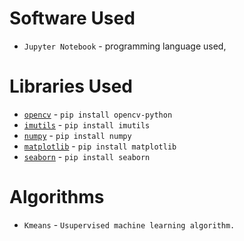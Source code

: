 
# Software Used

- `Jupyter Notebook` - programming language used,


# Libraries Used

- [`opencv`](https://github.com/opencv/opencv-python) - `pip install opencv-python`
- [`imutils`](https://github.com/PyImageSearch/imutils) - `pip install imutils`
- [`numpy`](https://github.com/numpy/numpy) - `pip install numpy` 
- [`matplotlib`](https://github.com/matplotlib) - `pip install matplotlib`
- [`seaborn`](https://github.com/mwaskom/) - `pip install seaborn`



# Algorithms

- `Kmeans` - `Usupervised machine learning algorithm.`

